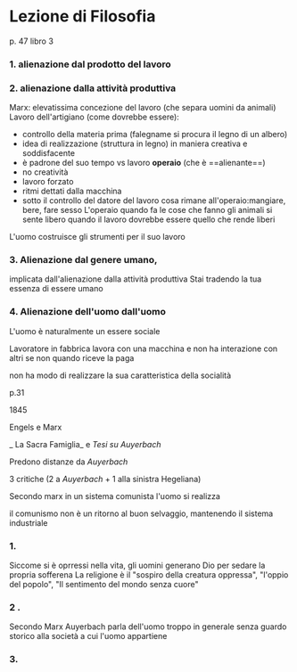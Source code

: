 # Lezione di Filosofia


p. 47 libro 3

### 1. alienazione dal prodotto del lavoro
### 2. alienazione dalla attività produttiva
Marx: elevatissima concezione del lavoro (che separa uomini da animali)
Lavoro dell'artigiano (come dovrebbe essere):
* controllo della materia prima (falegname si procura il legno di un albero)
* idea di realizzazione (struttura in legno) in maniera creativa e soddisfacente
* è padrone del suo tempo
vs lavoro **operaio** (che è ==alienante==)
* no creatività
* lavoro forzato
* ritmi dettati dalla macchina
* sotto il controllo del datore del lavoro
cosa rimane all'operaio:mangiare, bere, fare sesso
L'operaio quando fa le cose che fanno gli animali si sente libero 	quando il lavoro dovrebbe essere quello che rende liberi

L'uomo costruisce gli strumenti per il suo lavoro

### 3. Alienazione dal genere umano,
 implicata dall'alienazione dalla attività produttiva
Stai tradendo la tua essenza di essere umano



### 4. Alienazione dell'uomo dall'uomo
L'uomo è naturalmente un essere sociale

Lavoratore in fabbrica lavora con una macchina e non ha interazione con altri se non quando riceve la paga

non ha modo di realizzare la sua caratteristica della socialità


p.31

1845

Engels e Marx

_ La Sacra Famiglia_ e _Tesi su Auyerbach_ 

Predono distanze da _Auyerbach_

$3$ critiche ($2$ a _Auyerbach_ + $1$ alla sinistra Hegeliana)

Secondo marx in un sistema comunista l'uomo si realizza

il comunismo non è un ritorno al buon selvaggio, mantenendo il sistema industriale


### 1.
Siccome si è oprressi nella vita, gli uomini generano Dio per sedare la propria sofferena
La religione è il "sospiro della creatura oppressa", "l'oppio del popolo", "Il sentimento del mondo senza cuore"



### 2 .
Secondo Marx Auyerbach parla dell'uomo troppo in generale senza guardo storico alla società a cui l'uomo appartiene

### 3.

<!--stackedit_data:
eyJoaXN0b3J5IjpbNjkzNzczMTI1LC03MjY4NDM4MTAsMjYwMT
I4MjQzXX0=
-->